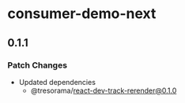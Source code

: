 # consumer-demo-next

## 0.1.1

### Patch Changes

- Updated dependencies
  - @tresorama/react-dev-track-rerender@0.1.0
